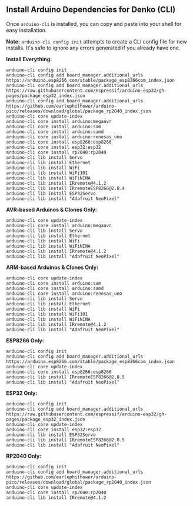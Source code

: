 ## Install Arduino Dependencies for Denko (CLI)

Once `arduino-cli` is installed, you can copy and paste into your shell for easy installation.

**Note:** `arduino-cli config init` attempts to create a CLI config file for new installs. It's safe to ignore any errors generated if you already have one.

**Install Everything:**
````shell
arduino-cli config init
arduino-cli config add board_manager.additional_urls https://arduino.esp8266.com/stable/package_esp8266com_index.json
arduino-cli config add board_manager.additional_urls https://raw.githubusercontent.com/espressif/arduino-esp32/gh-pages/package_esp32_index.json
arduino-cli config add board_manager.additional_urls https://github.com/earlephilhower/arduino-pico/releases/download/global/package_rp2040_index.json
arduino-cli core update-index
arduino-cli core install arduino:megaavr
arduino-cli core install arduino:sam
arduino-cli core install arduino:samd
arduino-cli core install arduino:renesas_uno
arduino-cli core install esp8266:esp8266
arduino-cli core install esp32:esp32
arduino-cli core install rp2040:rp2040
arduino-cli lib install Servo
arduino-cli lib install Ethernet
arduino-cli lib install WiFi
arduino-cli lib install WiFi101
arduino-cli lib install WiFiNINA
arduino-cli lib install IRremote@4.1.2
arduino-cli lib install IRremoteESP8266@2.8.4
arduino-cli lib install ESP32Servo
arduino-cli lib install "Adafruit NeoPixel"
````

**AVR-based Arduinos & Clones Only:**
````shell
arduino-cli core update-index
arduino-cli core install arduino:megaavr
arduino-cli lib install Servo
arduino-cli lib install Ethernet
arduino-cli lib install WiFi
arduino-cli lib install WiFiNINA
arduino-cli lib install IRremote@4.1.2
arduino-cli lib install "Adafruit NeoPixel"
````

**ARM-based Arduinos & Clones Only:**
````shell
arduino-cli core update-index
arduino-cli core install arduino:sam
arduino-cli core install arduino:samd
arduino-cli core install arduino:renesas_uno
arduino-cli lib install Servo
arduino-cli lib install Ethernet
arduino-cli lib install WiFi
arduino-cli lib install WiFi101
arduino-cli lib install WiFiNINA
arduino-cli lib install IRremote@4.1.2
arduino-cli lib install "Adafruit NeoPixel"
````

**ESP8266 Only:**
````shell
arduino-cli config init
arduino-cli config add board_manager.additional_urls https://arduino.esp8266.com/stable/package_esp8266com_index.json
arduino-cli core update-index
arduino-cli core install esp8266:esp8266
arduino-cli lib install IRremoteESP8266@2.8.5
arduino-cli lib install "Adafruit NeoPixel"
````

**ESP32 Only:**
````shell
arduino-cli config init
arduino-cli config add board_manager.additional_urls https://raw.githubusercontent.com/espressif/arduino-esp32/gh-pages/package_esp32_index.json
arduino-cli core update-index
arduino-cli core install esp32:esp32
arduino-cli lib install ESP32Servo
arduino-cli lib install IRremoteESP8266@2.8.5
arduino-cli lib install "Adafruit NeoPixel"
````

**RP2040 Only:**
````shell
arduino-cli config init
arduino-cli config add board_manager.additional_urls https://github.com/earlephilhower/arduino-pico/releases/download/global/package_rp2040_index.json
arduino-cli core update-index
arduino-cli core install rp2040:rp2040
arduino-cli lib install IRremote@4.1.2
````
